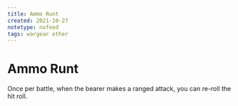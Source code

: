 ```yaml
---
title: Ammo Runt
created: 2021-10-27
notetype: nofeed
tags: wargear other
---
```


# Ammo Runt

Once per battle, when the bearer makes a ranged attack, you can re-roll the hit roll.